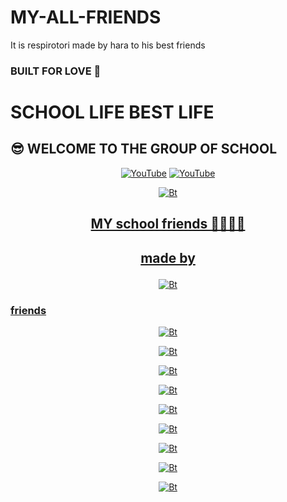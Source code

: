 # MY-ALL-FRIENDS
It is respirotori made by hara to his best friends
### BUILT FOR LOVE 🖤
# SCHOOL LIFE BEST LIFE
## 😎 WELCOME TO THE GROUP OF SCHOOL 

<p align="center">
<a href="https://github.com/haraprasadhota"><img title="YouTube" src="https://img.shields.io/badge/Github-haraprasadhota-brightgreen?style=for-the-badge&logo=github"></a>
<a href="https://gitlab.com/haraprasadhota"><img title="YouTube" src="https://img.shields.io/badge/YouTube-haraprasadhota-red?style=for-the-badge&logo=Youtube"></a>
</p>


<p align="center"><a href="https://github.com/haraprasadhota"><img src="https://github.com/alokprus/kp/blob/master/school.jpg" alt="Bt">
  
## <p align="center"> MY school friends 🤗🤗😍😍
  
## <p align="center"> made by

<p align="center"><a href="https://github.com/haraprasadhota"><img src="https://github.com/alokprus/kp/blob/master/hara.jpg" alt="Bt">
</p>

### friends

<p align="center"><a href="https://github.com/haraprasadhota"><img src="https://github.com/alokprus/kp/blob/master/ananya.jpg" alt="Bt">
</p>


<p align="center"><a href="https://github.com/haraprasadhota"><img src="https://github.com/alokprus/kp/blob/master/bino.jpg" alt="Bt">
</p>

<p align="center"><a href="https://github.com/haraprasadhota"><img src="https://github.com/alokprus/kp/blob/master/mithi.jpg" alt="Bt">
</p>

<p align="center"><a href="https://github.com/haraprasadhota"><img src="https://github.com/alokprus/MY-ALL-FRIENDS/blob/master/dipak.jpg" alt="Bt">
</p>

<p align="center"><a href="https://github.com/haraprasadhota"><img src="https://github.com/alokprus/kp/blob/master/jaya.jpg" alt="Bt">
</p>

<p align="center"><a href="https://github.com/haraprasadhota"><img src="https://github.com/alokprus/kp/blob/master/prabhu.jpg" alt="Bt">
</p>

<p align="center"><a href="https://github.com/haraprasadhota"><img src="https://github.com/alokprus/kp/blob/master/bitu.png" alt="Bt">
</p>

<p align="center"><a href="https://github.com/haraprasadhota"><img src="https://github.com/alokprus/kp/blob/master/debasish.jpg" alt="Bt">
</p>

<p align="center"><a href="https://github.com/haraprasadhota"><img src="https://github.com/alokprus/kp/blob/master/satya.png" alt="Bt">
</p>
